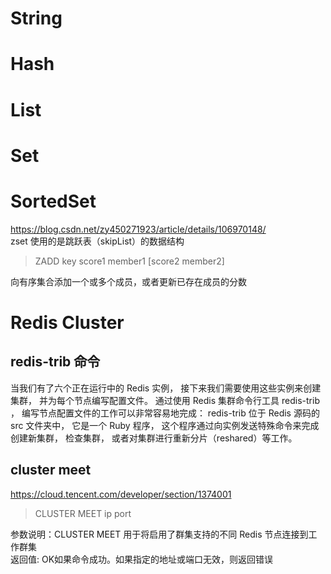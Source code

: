 # String

# Hash

# List 

# Set 

# SortedSet
https://blog.csdn.net/zy450271923/article/details/106970148/  
zset 使用的是跳跃表（skipList）的数据结构 

> ZADD key score1 member1 [score2 member2]

向有序集合添加一个或多个成员，或者更新已存在成员的分数



# Redis Cluster 

## redis-trib 命令
当我们有了六个正在运行中的 Redis 实例， 接下来我们需要使用这些实例来创建集群， 并为每个节点编写配置文件。
通过使用 Redis 集群命令行工具 redis-trib ， 编写节点配置文件的工作可以非常容易地完成： redis-trib 位于 Redis 源码的 src 文件夹中， 它是一个 Ruby 程序， 这个程序通过向实例发送特殊命令来完成创建新集群， 检查集群， 或者对集群进行重新分片（reshared）等工作。

## 

## cluster meet
https://cloud.tencent.com/developer/section/1374001  
> CLUSTER MEET ip port  

参数说明：CLUSTER MEET 用于将启用了群集支持的不同 Redis 节点连接到工作群集  
返回值: OK如果命令成功。如果指定的地址或端口无效，则返回错误  